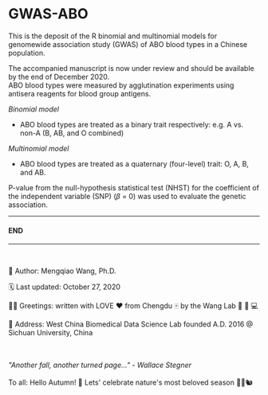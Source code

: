 # GWAS-ABO

This is the deposit of the R binomial and multinomial models for genomewide association study (GWAS) of ABO blood types in a Chinese population.

The accompanied manuscript is now under review and should be available by the end of December 2020.
<br/>
ABO blood types were measured by agglutination experiments using antisera reagents for blood group antigens. 

*Binomial model*
- ABO blood types are treated as a binary trait respectively:
  e.g. A vs. non-A (B, AB, and O combined)

*Multinomial model*
- ABO blood types are treated as a quaternary (four-level) trait:
  O, A, B, and AB.


P-value from the null-hypothesis statistical test (NHST) for the coefficient of the independent variable (SNP) ($\beta$ = 0) was used to evaluate the genetic association.

-----------------------------------------------------------------------------------------------------------------------------------------------------------------------------------
#### END
-----------------------------------------------------------------------------------------------------------------------------------------------------------------------------------

<br/>

:adult: Author: Mengqiao Wang, Ph.D.

:spiral_calendar: Last updated: October 27, 2020

🤟🏻 Greetings: written with LOVE :heart: from Chengdu :mahjong: by the Wang Lab :dna: :test_tube: :computer:

📍 Address: West China Biomedical Data Science Lab founded A.D. 2016 @ Sichuan University, China

<br/><br/>
*"Another fall, another turned page..." - Wallace Stegner*
<br/><br/>
To all: Hello Autumn! 🍂 Lets' celebrate nature's most beloved season 🦋🍁🐿️
